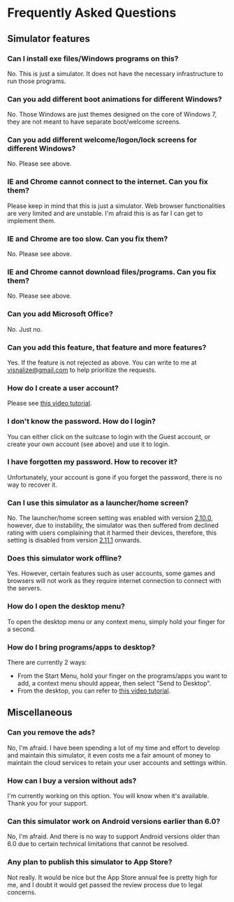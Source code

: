 # Frequently Asked Questions

<social-share />

## Simulator features

### Can I install exe files/Windows programs on this?

No. This is just a simulator. It does not have the necessary infrastructure to run those programs.

### Can you add different boot animations for different Windows?

No. Those Windows are just themes designed on the core of Windows 7, they are not meant to have separate boot/welcome screens.

### Can you add different welcome/logon/lock screens for different Windows?

No. Please see above.

### IE and Chrome cannot connect to the internet. Can you fix them?

Please keep in mind that this is just a simulator. Web browser functionalities are very limited and are unstable. I'm afraid this is as far I can get to implement them.

### IE and Chrome are too slow. Can you fix them?

No. Please see above.

### IE and Chrome cannot download files/programs. Can you fix them?

No. Please see above.

### Can you add Microsoft Office?

No. Just no.

### Can you add this feature, that feature and more features?

Yes. If the feature is not rejected as above. You can write to me at [visnalize@gmail.com](mailto:visnalize@gmail.com) to help prioritize the requests.

### How do I create a user account?

Please see [this video tutorial](https://youtu.be/4jra0d0Ufag).

### I don't know the password. How do I login?

You can either click on the suitcase to login with the Guest account, or create your own account (see above) and use it to login.

### I have forgotten my password. How to recover it?

Unfortunately, your account is gone if you forget the password, there is no way to recover it.

### Can I use this simulator as a launcher/home screen?

No. The launcher/home screen setting was enabled with version [2.10.0](./changelog.md#v2-10-0), however, due to instability, the simulator was then suffered from declined rating with users complaining that it harmed their devices, therefore, this setting is disabled from version [2.11.1](./changelog.md#v2-11-1) onwards.

### Does this simulator work offline?

Yes. However, certain features such as user accounts, some games and browsers will not work as they require internet connection to connect with the servers.

### How do I open the desktop menu?

To open the desktop menu or any context menu, simply hold your finger for a second.

### How do I bring programs/apps to desktop?

There are currently 2 ways:

* From the Start Menu, hold your finger on the programs/apps you want to add, a context menu should appear, then select "Send to Desktop".
* From the desktop, you can refer to [this video tutorial](https://youtu.be/gz8dPrHsRCs).

## Miscellaneous

### Can you remove the ads?

No, I'm afraid. I have been spending a lot of my time and effort to develop and maintain this simulator, it even costs me a fair amount of money to maintain the cloud services to retain your user accounts and settings within.

### How can I buy a version without ads?

I'm currently working on this option. You will know when it's available. Thank you for your support.

### Can this simulator work on Android versions earlier than 6.0?

No, I'm afraid. And there is no way to support Android versions older than 6.0 due to certain technical limitations that cannot be resolved.

### Any plan to publish this simulator to App Store?

Not really. It would be nice but the App Store annual fee is pretty high for me, and I doubt it would get passed the review process due to legal concerns.
